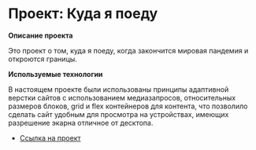 # Проект: Куда я поеду

**Описание проекта**

Это проект о том, куда я поеду, когда закончится мировая пандемия и откроются границы.

**Используемые технологии**

В настоящем проекте были использованы принципы адаптивной верстки сайтов с использованием медиазапросов, относительных размеров блоков, grid и flex контейнеров для контента, что позволило сделать сайт удобным для просмотра на устройствах, имеющих разрешение экарна отличное от десктопа.

- [Ссылка на проект](https://nikerfe.github.io/kuda-mockup/)
